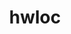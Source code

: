 ---
title: "hwloc"
layout: cache
categories: [package, develop-2023-10-01]
meta: {"versions": ["2.9.1"], "compilers": ["apple-clang@=14.0.0", "cce@=15.0.1", "gcc@=11.1.0", "gcc@=11.3.0", "gcc@=12.1.0", "gcc@=7.3.1", "gcc@=7.5.0", "oneapi@=2023.2.0"], "oss": ["amzn2", "rhel8", "ubuntu18.04", "ubuntu20.04", "ubuntu22.04", "ventura"], "platforms": ["darwin", "linux"], "targets": ["aarch64", "neoverse_n1", "ppc64le", "x86_64", "x86_64_v3", "zen4"], "stacks": ["aws-isc", "aws-isc-aarch64", "build_systems", "data-vis-sdk", "e4s", "e4s-cray-rhel", "e4s-oneapi", "e4s-power", "gpu-tests", "ml-darwin-aarch64-mps", "ml-linux-x86_64-cpu", "ml-linux-x86_64-cuda", "ml-linux-x86_64-rocm", "radiuss", "radiuss-aws", "radiuss-aws-aarch64", "root", "tutorial"], "num_specs": 23, "num_specs_by_stack": {"root": 23, "ml-darwin-aarch64-mps": 1, "radiuss-aws-aarch64": 2, "aws-isc-aarch64": 2, "aws-isc": 1, "radiuss-aws": 1, "e4s-cray-rhel": 1, "e4s": 3, "gpu-tests": 1, "e4s-power": 3, "radiuss": 1, "build_systems": 1, "data-vis-sdk": 1, "e4s-oneapi": 1, "ml-linux-x86_64-cuda": 1, "ml-linux-x86_64-cpu": 1, "tutorial": 2, "ml-linux-x86_64-rocm": 3}}
spec_details: [{"hash": "hq4oc67kfwk5swck6f7d32cnbn6tojhy", "compiler": "apple-clang@=14.0.0", "versions": ["2.9.1"], "os": "ventura", "platform": "darwin", "target": "aarch64", "variants": ["build_system=autotools", "~cairo", "~cuda", "~gl", "libs=shared,static", "~libudev", "+libxml2", "~netloc", "~nvml", "~oneapi-level-zero", "~opencl", "~pci", "~rocm"], "stacks": ["root", "ml-darwin-aarch64-mps"], "size": "-", "tarball": "https://binaries.spack.io/releases/develop-2023-10-01/build_cache/darwin-ventura-aarch64/apple-clang-14.0.0/hwloc-2.9.1/darwin-ventura-aarch64-apple-clang-14.0.0-hwloc-2.9.1-hq4oc67kfwk5swck6f7d32cnbn6tojhy.spack"}, {"hash": "habhlt6wxzo542mx2zkfqy2cwem2n4sd", "compiler": "gcc@=7.3.1", "versions": ["2.9.1"], "os": "amzn2", "platform": "linux", "target": "aarch64", "variants": ["build_system=autotools", "~cairo", "~cuda", "~gl", "libs=shared,static", "~libudev", "+libxml2", "~netloc", "~nvml", "~oneapi-level-zero", "~opencl", "+pci", "~rocm"], "stacks": ["radiuss-aws-aarch64", "root"], "size": "-", "tarball": "https://binaries.spack.io/releases/develop-2023-10-01/build_cache/linux-amzn2-aarch64/gcc-7.3.1/hwloc-2.9.1/linux-amzn2-aarch64-gcc-7.3.1-hwloc-2.9.1-habhlt6wxzo542mx2zkfqy2cwem2n4sd.spack"}, {"hash": "rrh7cogj6bbk2aekwsu2vtr442xpyueo", "compiler": "gcc@=7.3.1", "versions": ["2.9.1"], "os": "amzn2", "platform": "linux", "target": "aarch64", "variants": ["build_system=autotools", "~cairo", "~cuda", "~gl", "libs=shared,static", "~libudev", "+libxml2", "~netloc", "~nvml", "~oneapi-level-zero", "~opencl", "+pci", "~rocm"], "stacks": ["root", "aws-isc-aarch64"], "size": "-", "tarball": "https://binaries.spack.io/releases/develop-2023-10-01/build_cache/linux-amzn2-aarch64/gcc-7.3.1/hwloc-2.9.1/linux-amzn2-aarch64-gcc-7.3.1-hwloc-2.9.1-rrh7cogj6bbk2aekwsu2vtr442xpyueo.spack"}, {"hash": "zksa2s35jl3trsklnbuwvmor4pziqwlm", "compiler": "gcc@=7.3.1", "versions": ["2.9.1"], "os": "amzn2", "platform": "linux", "target": "neoverse_n1", "variants": ["build_system=autotools", "~cairo", "~cuda", "~gl", "libs=shared,static", "~libudev", "+libxml2", "~netloc", "~nvml", "~oneapi-level-zero", "~opencl", "+pci", "~rocm"], "stacks": ["radiuss-aws-aarch64", "root"], "size": "-", "tarball": "https://binaries.spack.io/releases/develop-2023-10-01/build_cache/linux-amzn2-neoverse_n1/gcc-7.3.1/hwloc-2.9.1/linux-amzn2-neoverse_n1-gcc-7.3.1-hwloc-2.9.1-zksa2s35jl3trsklnbuwvmor4pziqwlm.spack"}, {"hash": "mn7xcdhjnkfg7kd7uavqqq4eu2h5wxmy", "compiler": "gcc@=7.3.1", "versions": ["2.9.1"], "os": "amzn2", "platform": "linux", "target": "neoverse_n1", "variants": ["build_system=autotools", "~cairo", "~cuda", "~gl", "libs=shared,static", "~libudev", "+libxml2", "~netloc", "~nvml", "~oneapi-level-zero", "~opencl", "+pci", "~rocm"], "stacks": ["root", "aws-isc-aarch64"], "size": "-", "tarball": "https://binaries.spack.io/releases/develop-2023-10-01/build_cache/linux-amzn2-neoverse_n1/gcc-7.3.1/hwloc-2.9.1/linux-amzn2-neoverse_n1-gcc-7.3.1-hwloc-2.9.1-mn7xcdhjnkfg7kd7uavqqq4eu2h5wxmy.spack"}, {"hash": "lgpkg5rv7qdugumeeijxv6kko6ibdsr7", "compiler": "gcc@=7.3.1", "versions": ["2.9.1"], "os": "amzn2", "platform": "linux", "target": "x86_64_v3", "variants": ["build_system=autotools", "~cairo", "~cuda", "~gl", "libs=shared,static", "~libudev", "+libxml2", "~netloc", "~nvml", "~oneapi-level-zero", "~opencl", "+pci", "~rocm"], "stacks": ["aws-isc", "root"], "size": "-", "tarball": "https://binaries.spack.io/releases/develop-2023-10-01/build_cache/linux-amzn2-x86_64_v3/gcc-7.3.1/hwloc-2.9.1/linux-amzn2-x86_64_v3-gcc-7.3.1-hwloc-2.9.1-lgpkg5rv7qdugumeeijxv6kko6ibdsr7.spack"}, {"hash": "3dwkslo5m7wbfdxiihqhsvnzb7kwmuiw", "compiler": "gcc@=7.3.1", "versions": ["2.9.1"], "os": "amzn2", "platform": "linux", "target": "x86_64_v3", "variants": ["build_system=autotools", "~cairo", "~cuda", "~gl", "libs=shared,static", "~libudev", "+libxml2", "~netloc", "~nvml", "~oneapi-level-zero", "~opencl", "+pci", "~rocm"], "stacks": ["radiuss-aws", "root"], "size": "-", "tarball": "https://binaries.spack.io/releases/develop-2023-10-01/build_cache/linux-amzn2-x86_64_v3/gcc-7.3.1/hwloc-2.9.1/linux-amzn2-x86_64_v3-gcc-7.3.1-hwloc-2.9.1-3dwkslo5m7wbfdxiihqhsvnzb7kwmuiw.spack"}, {"hash": "s5q7kded5htxmcrytu5j32vk72mybkwz", "compiler": "cce@=15.0.1", "versions": ["2.9.1"], "os": "rhel8", "platform": "linux", "target": "zen4", "variants": ["build_system=autotools", "~cairo", "~cuda", "~gl", "libs=shared,static", "~libudev", "+libxml2", "~netloc", "~nvml", "~oneapi-level-zero", "~opencl", "+pci", "~rocm"], "stacks": ["e4s-cray-rhel", "root"], "size": "-", "tarball": "https://binaries.spack.io/releases/develop-2023-10-01/build_cache/linux-rhel8-zen4/cce-15.0.1/hwloc-2.9.1/linux-rhel8-zen4-cce-15.0.1-hwloc-2.9.1-s5q7kded5htxmcrytu5j32vk72mybkwz.spack"}, {"hash": "b7kfnjtq22jtdnrrldenmw27hmtkqfrk", "compiler": "gcc@=11.1.0", "versions": ["2.9.1"], "os": "ubuntu20.04", "platform": "linux", "target": "x86_64_v3", "variants": ["build_system=autotools", "~cairo", "~cuda", "~gl", "libs=shared,static", "~libudev", "+libxml2", "~netloc", "~nvml", "~oneapi-level-zero", "~opencl", "+pci", "~rocm"], "stacks": ["e4s", "gpu-tests", "root"], "size": "-", "tarball": "https://binaries.spack.io/releases/develop-2023-10-01/build_cache/linux-ubuntu20.04-x86_64_v3/gcc-11.1.0/hwloc-2.9.1/linux-ubuntu20.04-x86_64_v3-gcc-11.1.0-hwloc-2.9.1-b7kfnjtq22jtdnrrldenmw27hmtkqfrk.spack"}, {"hash": "gjeth3e36ligja2nnmjy6xxqqw52gvjf", "compiler": "gcc@=11.1.0", "versions": ["2.9.1"], "os": "ubuntu20.04", "platform": "linux", "target": "ppc64le", "variants": ["build_system=autotools", "~cairo", "~cuda", "~gl", "libs=shared,static", "~libudev", "+libxml2", "~netloc", "~nvml", "~oneapi-level-zero", "~opencl", "+pci", "~rocm"], "stacks": ["root", "e4s-power"], "size": "-", "tarball": "https://binaries.spack.io/releases/develop-2023-10-01/build_cache/linux-ubuntu20.04-ppc64le/gcc-11.1.0/hwloc-2.9.1/linux-ubuntu20.04-ppc64le-gcc-11.1.0-hwloc-2.9.1-gjeth3e36ligja2nnmjy6xxqqw52gvjf.spack"}, {"hash": "6257i2lzdopdl7vp4ffvsf5o7bkc7xws", "compiler": "gcc@=11.1.0", "versions": ["2.9.1"], "os": "ubuntu20.04", "platform": "linux", "target": "ppc64le", "variants": ["build_system=autotools", "~cairo", "+cuda", "cuda_arch=70", "~gl", "libs=shared,static", "~libudev", "+libxml2", "~netloc", "~nvml", "~oneapi-level-zero", "~opencl", "+pci", "~rocm"], "stacks": ["root", "e4s-power"], "size": "-", "tarball": "https://binaries.spack.io/releases/develop-2023-10-01/build_cache/linux-ubuntu20.04-ppc64le/gcc-11.1.0/hwloc-2.9.1/linux-ubuntu20.04-ppc64le-gcc-11.1.0-hwloc-2.9.1-6257i2lzdopdl7vp4ffvsf5o7bkc7xws.spack"}, {"hash": "4idjzaxrauhly43v3w2fbixddbkgvz7h", "compiler": "gcc@=7.5.0", "versions": ["2.9.1"], "os": "ubuntu18.04", "platform": "linux", "target": "x86_64_v3", "variants": ["build_system=autotools", "~cairo", "~cuda", "~gl", "libs=shared,static", "~libudev", "+libxml2", "~netloc", "~nvml", "~oneapi-level-zero", "~opencl", "+pci", "~rocm"], "stacks": ["radiuss", "build_systems", "root"], "size": "-", "tarball": "https://binaries.spack.io/releases/develop-2023-10-01/build_cache/linux-ubuntu18.04-x86_64_v3/gcc-7.5.0/hwloc-2.9.1/linux-ubuntu18.04-x86_64_v3-gcc-7.5.0-hwloc-2.9.1-4idjzaxrauhly43v3w2fbixddbkgvz7h.spack"}, {"hash": "sgkhzhq2fbxe6vj62q3mq7uvy2tjixod", "compiler": "gcc@=11.1.0", "versions": ["2.9.1"], "os": "ubuntu20.04", "platform": "linux", "target": "ppc64le", "variants": ["build_system=autotools", "~cairo", "+cuda", "cuda_arch=70", "~gl", "libs=shared,static", "~libudev", "+libxml2", "~netloc", "~nvml", "~oneapi-level-zero", "~opencl", "+pci", "~rocm"], "stacks": ["root", "e4s-power"], "size": "-", "tarball": "https://binaries.spack.io/releases/develop-2023-10-01/build_cache/linux-ubuntu20.04-ppc64le/gcc-11.1.0/hwloc-2.9.1/linux-ubuntu20.04-ppc64le-gcc-11.1.0-hwloc-2.9.1-sgkhzhq2fbxe6vj62q3mq7uvy2tjixod.spack"}, {"hash": "4iflrmdw4nzfdoagsz4g4dk7plnpymok", "compiler": "gcc@=11.1.0", "versions": ["2.9.1"], "os": "ubuntu20.04", "platform": "linux", "target": "x86_64_v3", "variants": ["build_system=autotools", "~cairo", "~cuda", "~gl", "libs=shared,static", "~libudev", "+libxml2", "~netloc", "~nvml", "~oneapi-level-zero", "~opencl", "+pci", "~rocm"], "stacks": ["data-vis-sdk", "root"], "size": "-", "tarball": "https://binaries.spack.io/releases/develop-2023-10-01/build_cache/linux-ubuntu20.04-x86_64_v3/gcc-11.1.0/hwloc-2.9.1/linux-ubuntu20.04-x86_64_v3-gcc-11.1.0-hwloc-2.9.1-4iflrmdw4nzfdoagsz4g4dk7plnpymok.spack"}, {"hash": "rjfbjy53es4kruynsxhchg4cux43lhu4", "compiler": "oneapi@=2023.2.0", "versions": ["2.9.1"], "os": "ubuntu20.04", "platform": "linux", "target": "x86_64", "variants": ["build_system=autotools", "~cairo", "~cuda", "~gl", "libs=shared,static", "~libudev", "+libxml2", "~netloc", "~nvml", "~oneapi-level-zero", "~opencl", "+pci", "~rocm"], "stacks": ["e4s-oneapi", "root"], "size": "-", "tarball": "https://binaries.spack.io/releases/develop-2023-10-01/build_cache/linux-ubuntu20.04-x86_64/oneapi-2023.2.0/hwloc-2.9.1/linux-ubuntu20.04-x86_64-oneapi-2023.2.0-hwloc-2.9.1-rjfbjy53es4kruynsxhchg4cux43lhu4.spack"}, {"hash": "omkkobmhsecy5gbgrtrp5nngxsu7hqxn", "compiler": "gcc@=11.1.0", "versions": ["2.9.1"], "os": "ubuntu20.04", "platform": "linux", "target": "x86_64_v3", "variants": ["build_system=autotools", "~cairo", "+cuda", "cuda_arch=80", "~gl", "libs=shared,static", "~libudev", "+libxml2", "~netloc", "~nvml", "~oneapi-level-zero", "~opencl", "+pci", "~rocm"], "stacks": ["e4s", "root"], "size": "-", "tarball": "https://binaries.spack.io/releases/develop-2023-10-01/build_cache/linux-ubuntu20.04-x86_64_v3/gcc-11.1.0/hwloc-2.9.1/linux-ubuntu20.04-x86_64_v3-gcc-11.1.0-hwloc-2.9.1-omkkobmhsecy5gbgrtrp5nngxsu7hqxn.spack"}, {"hash": "646ppgmig2onyo7br2zibae7gqmv5uzg", "compiler": "gcc@=11.1.0", "versions": ["2.9.1"], "os": "ubuntu20.04", "platform": "linux", "target": "x86_64_v3", "variants": ["build_system=autotools", "~cairo", "+cuda", "cuda_arch=80", "~gl", "libs=shared,static", "~libudev", "+libxml2", "~netloc", "~nvml", "~oneapi-level-zero", "~opencl", "+pci", "~rocm"], "stacks": ["e4s", "root"], "size": "-", "tarball": "https://binaries.spack.io/releases/develop-2023-10-01/build_cache/linux-ubuntu20.04-x86_64_v3/gcc-11.1.0/hwloc-2.9.1/linux-ubuntu20.04-x86_64_v3-gcc-11.1.0-hwloc-2.9.1-646ppgmig2onyo7br2zibae7gqmv5uzg.spack"}, {"hash": "cuwnweo4etn7mrbgvxlgjq43dhvdch27", "compiler": "gcc@=11.3.0", "versions": ["2.9.1"], "os": "ubuntu22.04", "platform": "linux", "target": "x86_64_v3", "variants": ["build_system=autotools", "~cairo", "+cuda", "cuda_arch=80", "~gl", "libs=shared,static", "~libudev", "+libxml2", "~netloc", "~nvml", "~oneapi-level-zero", "~opencl", "+pci", "~rocm"], "stacks": ["root", "ml-linux-x86_64-cuda"], "size": "-", "tarball": "https://binaries.spack.io/releases/develop-2023-10-01/build_cache/linux-ubuntu22.04-x86_64_v3/gcc-11.3.0/hwloc-2.9.1/linux-ubuntu22.04-x86_64_v3-gcc-11.3.0-hwloc-2.9.1-cuwnweo4etn7mrbgvxlgjq43dhvdch27.spack"}, {"hash": "thja5ad4rjxztwrjb2bvmox26bgf2qcv", "compiler": "gcc@=11.3.0", "versions": ["2.9.1"], "os": "ubuntu22.04", "platform": "linux", "target": "x86_64_v3", "variants": ["build_system=autotools", "~cairo", "~cuda", "~gl", "libs=shared,static", "~libudev", "+libxml2", "~netloc", "~nvml", "~oneapi-level-zero", "~opencl", "+pci", "~rocm"], "stacks": ["ml-linux-x86_64-cpu", "tutorial", "root"], "size": "-", "tarball": "https://binaries.spack.io/releases/develop-2023-10-01/build_cache/linux-ubuntu22.04-x86_64_v3/gcc-11.3.0/hwloc-2.9.1/linux-ubuntu22.04-x86_64_v3-gcc-11.3.0-hwloc-2.9.1-thja5ad4rjxztwrjb2bvmox26bgf2qcv.spack"}, {"hash": "psqk4x2b32xsfmkfg4ijpyupbj4dst7b", "compiler": "gcc@=11.3.0", "versions": ["2.9.1"], "os": "ubuntu22.04", "platform": "linux", "target": "x86_64_v3", "variants": ["amdgpu_target=gfx90a", "build_system=autotools", "~cairo", "~cuda", "~gl", "libs=shared,static", "~libudev", "+libxml2", "~netloc", "~nvml", "~oneapi-level-zero", "~opencl", "+pci", "+rocm"], "stacks": ["root", "ml-linux-x86_64-rocm"], "size": "-", "tarball": "https://binaries.spack.io/releases/develop-2023-10-01/build_cache/linux-ubuntu22.04-x86_64_v3/gcc-11.3.0/hwloc-2.9.1/linux-ubuntu22.04-x86_64_v3-gcc-11.3.0-hwloc-2.9.1-psqk4x2b32xsfmkfg4ijpyupbj4dst7b.spack"}, {"hash": "4xyrcbl3vfuhtohdkw7fggq76pui5xve", "compiler": "gcc@=11.3.0", "versions": ["2.9.1"], "os": "ubuntu22.04", "platform": "linux", "target": "x86_64_v3", "variants": ["amdgpu_target=gfx90a", "build_system=autotools", "~cairo", "~cuda", "~gl", "libs=shared,static", "~libudev", "+libxml2", "~netloc", "~nvml", "~oneapi-level-zero", "~opencl", "+pci", "+rocm"], "stacks": ["root", "ml-linux-x86_64-rocm"], "size": "-", "tarball": "https://binaries.spack.io/releases/develop-2023-10-01/build_cache/linux-ubuntu22.04-x86_64_v3/gcc-11.3.0/hwloc-2.9.1/linux-ubuntu22.04-x86_64_v3-gcc-11.3.0-hwloc-2.9.1-4xyrcbl3vfuhtohdkw7fggq76pui5xve.spack"}, {"hash": "h5diryhmmzq3ej74agueay4jx77ieljm", "compiler": "gcc@=11.3.0", "versions": ["2.9.1"], "os": "ubuntu22.04", "platform": "linux", "target": "x86_64_v3", "variants": ["amdgpu_target=gfx90a", "build_system=autotools", "~cairo", "~cuda", "~gl", "libs=shared,static", "~libudev", "+libxml2", "~netloc", "~nvml", "~oneapi-level-zero", "~opencl", "+pci", "+rocm"], "stacks": ["root", "ml-linux-x86_64-rocm"], "size": "-", "tarball": "https://binaries.spack.io/releases/develop-2023-10-01/build_cache/linux-ubuntu22.04-x86_64_v3/gcc-11.3.0/hwloc-2.9.1/linux-ubuntu22.04-x86_64_v3-gcc-11.3.0-hwloc-2.9.1-h5diryhmmzq3ej74agueay4jx77ieljm.spack"}, {"hash": "geklhdh5kgbu6ktuu4bkebybcnu67hpm", "compiler": "gcc@=12.1.0", "versions": ["2.9.1"], "os": "ubuntu22.04", "platform": "linux", "target": "x86_64_v3", "variants": ["build_system=autotools", "~cairo", "~cuda", "~gl", "libs=shared,static", "~libudev", "+libxml2", "~netloc", "~nvml", "~oneapi-level-zero", "~opencl", "+pci", "~rocm"], "stacks": ["tutorial", "root"], "size": "-", "tarball": "https://binaries.spack.io/releases/develop-2023-10-01/build_cache/linux-ubuntu22.04-x86_64_v3/gcc-12.1.0/hwloc-2.9.1/linux-ubuntu22.04-x86_64_v3-gcc-12.1.0-hwloc-2.9.1-geklhdh5kgbu6ktuu4bkebybcnu67hpm.spack"}]
---